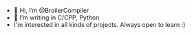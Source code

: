 - 👋 Hi, I’m @BroilerCompiler
- 🌱 I’m writing in C/CPP, Python
- I'm interested in all kinds of projects. Always open to learn :)

<!---
BroilerCompiler/BroilerCompiler is a ✨ special ✨ repository because its `README.md` (this file) appears on your GitHub profile.
You can click the Preview link to take a look at your changes.
--->
